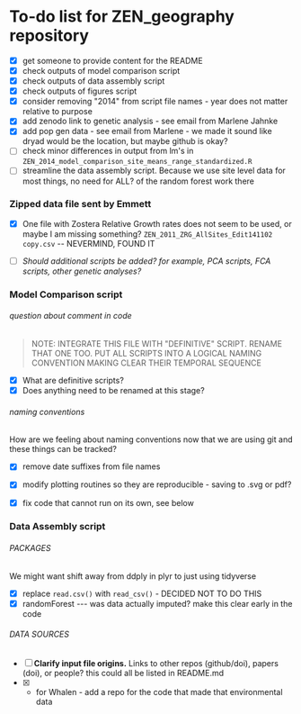 # To-do list for ZEN_geography repository

- [X] get someone to provide content for the README
- [X] check outputs of model comparison script
- [X] check outputs of data assembly script
- [X] check outputs of figures script
- [X] consider removing "2014" from script file names - year does not matter relative to purpose
- [X] add zenodo link to genetic analysis - see email from Marlene Jahnke
- [X] add pop gen data - see email from Marlene -  we made it sound like dryad would be the location, but maybe github is okay?
- [ ] check minor differences in output from lm's in `ZEN_2014_model_comparison_site_means_range_standardized.R`
- [ ] streamline the data assembly script. Because we use site level data for most things, no need for ALL? of the random forest work there

### Zipped data file sent by Emmett
- [X] One file with Zostera Relative Growth rates does not seem to be used, or maybe I am missing something?  `ZEN_2011_ZRG_AllSites_Edit141102 copy.csv` -- NEVERMIND, FOUND IT
- [ ] *Should additional scripts be added? for example, PCA scripts, FCA scripts, other genetic analyses?*



### Model Comparison script
###### question about comment in code
> NOTE: INTEGRATE THIS FILE WITH "DEFINITIVE" SCRIPT. RENAME THAT ONE TOO.
 PUT ALL SCRIPTS INTO A LOGICAL NAMING CONVENTION MAKING CLEAR THEIR TEMPORAL SEQUENCE

- [X] What are definitive scripts? 
- [X] Does anything need to be renamed at this stage?
###### naming conventions
How are we feeling about naming conventions now that we are using git and these things can be tracked?
- [X] remove date suffixes from file names
- [X] modify plotting routines so they are reproducible - saving to .svg or pdf?
- [X] fix code that cannot run on its own, see below


### Data Assembly script
###### PACKAGES
We might want shift away from ddply in plyr to just using tidyverse
- [X] replace `read.csv()` with `read_csv()` - DECIDED NOT TO DO THIS
- [X] randomForest --- was data actually imputed? make this clear early in the code

###### DATA SOURCES
- [ ] **Clarify input file origins.** Links to other repos (github/doi), papers (doi), or people? this could all be listed in README.md
- [X] * for Whalen - add a repo for the code that made that environmental data

